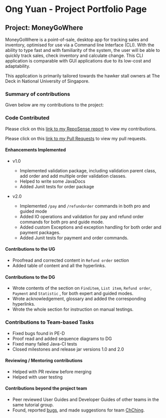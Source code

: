 # Ong Yuan - Project Portfolio Page

## Project: MoneyGoWhere

MoneyGoWhere is a point-of-sale, desktop app for tracking sales and inventory, optimised for use via a Command line
Interface (CLI). With the ability to type fast and with familiarity of the system, the user will be able to quickly track
sales, check inventory and calculate change. This CLI application is comparable with GUI applications due to its
low-cost and adaptability.

This application is primarily tailored towards the hawker stall owners at The Deck in National University of Singapore.

### Summary of contributions
Given below are my contributions to the project:

### Code Contributed

Please click on this [link to my RepoSense report](https://nus-cs2113-ay2223s2.github.io/tp-dashboard/?search=T09&sort=groupTitle&sortWithin=title&timeframe=commit&mergegroup=&groupSelect=groupByRepos&breakdown=true&checkedFileTypes=docs~functional-code~test-code~other&since=2023-02-17&tabOpen=true&tabType=authorship&tabAuthor=yuanners&tabRepo=AY2223S2-CS2113T-T09-2%2Ftp%5Bmaster%5D&authorshipIsMergeGroup=false&authorshipFileTypes=docs~functional-code~test-code&authorshipIsBinaryFileTypeChecked=false&authorshipIsIgnoredFilesChecked=false) to view my contributions.

Please click on this [link to my Pull Requests](https://github.com/AY2223S2-CS2113T-T09-2/tp/pulls?q=is%3Apr+is%3Aclosed+author%3Ayuanners) to view my pull requests.

#### Enhancements Implemented
* v1.0
  * Implemented validation package, including validation parent class, add order and add multiple order validation classes.
  * Helped to write some JavaDocs
  * Added Junit tests for order package

* v2.0
  * Implemented `/pay` and `/refundorder` commands in both pro and guided mode
  * Added IO operations and validation for pay and refund order commands for both pro and guide mode.
  * Added custom Exceptions and exception handling for both order and payment packages.
  * Added Junit tests for payment and order commands.

#### Contributions to the UG
* Proofread and corrected content in `Refund order` section
* Added table of content and all the hyperlinks.

#### Contributions to the DG
* Wrote contents of the section on `Finditem`, `List item`, `Refund order`, `Payment` and `Statistic` , for both expert and guided modes.
* Wrote acknowledgement, glossary and added the corresponding hyperlinks.
* Wrote the whole section for instruction on manual testings.

### Contributions to Team-based Tasks
* Fixed bugs found in PE-D
* Proof read and added sequence diagrams to DG
* Fixed many failed Java-CI tests
* Closed milestones and release jar versions 1.0 and 2.0

#### Reviewing / Mentoring contributions
* Helped with PR review before merging
* Helped with user testing

#### Contributions beyond the project team
* Peer reviewed User Guides and Developer Guides of other teams in the same tutorial group.
* Found, reported [bugs](https://github.com/yuanners/ped/issues), and made suggestions for team [ChChing](https://github.com/AY2223S2-CS2113-T12-1/tp).
